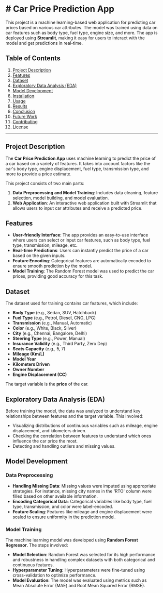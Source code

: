 # # Car Price Prediction App

This project is a machine learning-based web application for predicting car prices based on various car attributes. The model was trained using data on car features such as body type, fuel type, engine size, and more. The app is deployed using **Streamlit**, making it easy for users to interact with the model and get predictions in real-time.

## Table of Contents
1. [Project Description](#project-description)
2. [Features](#features)
3. [Dataset](#dataset)
4. [Exploratory Data Analysis (EDA)](#exploratory-data-analysis-eda)
5. [Model Development](#model-development)
6. [Installation](#installation)
7. [Usage](#usage)
8. [Results](#results)
9. [Conclusion](#conclusion)
10. [Future Work](#future-work)
11. [Contributing](#contributing)
12. [License](#license)

---

## Project Description

The **Car Price Prediction App** uses machine learning to predict the price of a car based on a variety of features. It takes into account factors like the car's body type, engine displacement, fuel type, transmission type, and more to provide a price estimate.

This project consists of two main parts:
1. **Data Preprocessing and Model Training**: Includes data cleaning, feature selection, model building, and model evaluation.
2. **Web Application**: An interactive web application built with Streamlit that allows users to input car attributes and receive a predicted price.

## Features

- **User-friendly Interface**: The app provides an easy-to-use interface where users can select or input car features, such as body type, fuel type, transmission, mileage, etc.
- **Real-time Predictions**: Users can instantly predict the price of a car based on the given inputs.
- **Feature Encoding**: Categorical features are automatically encoded to ensure smooth prediction by the model.
- **Model Training**: The Random Forest model was used to predict the car prices, providing good accuracy for this task.

## Dataset

The dataset used for training contains car features, which include:
- **Body Type** (e.g., Sedan, SUV, Hatchback)
- **Fuel Type** (e.g., Petrol, Diesel, CNG, LPG)
- **Transmission** (e.g., Manual, Automatic)
- **Color** (e.g., White, Black, Silver)
- **City** (e.g., Chennai, Bangalore, Delhi)
- **Steering Type** (e.g., Power, Manual)
- **Insurance Validity** (e.g., Third Party, Zero Dep)
- **Seats Capacity** (e.g., 5, 7)
- **Mileage (Km/L)**
- **Model Year**
- **Kilometers Driven**
- **Owner Number**
- **Engine Displacement (CC)**

The target variable is the **price** of the car.

## Exploratory Data Analysis (EDA)

Before training the model, the data was analyzed to understand key relationships between features and the target variable. This involved:
- Visualizing distributions of continuous variables such as mileage, engine displacement, and kilometers driven.
- Checking the correlation between features to understand which ones influence the car price the most.
- Detecting and handling outliers and missing values.

## Model Development

### Data Preprocessing

- **Handling Missing Data**: Missing values were imputed using appropriate strategies. For instance, missing city names in the 'RTO' column were filled based on other available information.
- **Encoding Categorical Data**: Categorical variables like body type, fuel type, transmission, and color were label-encoded.
- **Feature Scaling**: Features like mileage and engine displacement were scaled to ensure uniformity in the prediction model.

### Model Training

The machine learning model was developed using **Random Forest Regressor**. The steps involved:
- **Model Selection**: Random Forest was selected for its high performance and robustness in handling complex datasets with both categorical and continuous features.
- **Hyperparameter Tuning**: Hyperparameters were fine-tuned using cross-validation to optimize performance.
- **Model Evaluation**: The model was evaluated using metrics such as Mean Absolute Error (MAE) and Root Mean Squared Error (RMSE).

